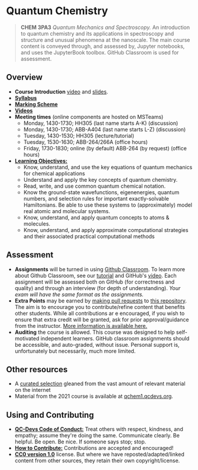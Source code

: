 # Quantum Chemistry

> **CHEM 3PA3** *Quantum Mechanics and Spectroscopy.* An introduction to quantum chemistry and its applications in spectroscopy and structure and unusual phenomena at the nanoscale. The main course content is conveyed through, and assessed by, Jupyter notebooks, and uses the JupyterBook toolbox. GitHub Classroom is used for assessment.

## Overview

- **Course Introduction** [video](https://www.macvideo.ca/media/Welcome+to+CHEM+3PA3/1_5uetc04h) and [slides](https://github.com/QC-Edu/IntroQM2022/blob/master/presentations/0_IntroVideo.pdf?raw=true).
- [**Syllabus**](https://github.com/QC-Edu/IntroQM2022/blob/master/documents/syllabus.pdf)
- [**Marking Scheme**](documents/markingscheme.md)
- [**Videos**](https://www.macvideo.ca/channel/CHEM%2B3PA3/197276683)
- **Meeting times** (online components are hosted on MSTeams)
  - Monday, 1430-1730; HH305 (last name starts A-K) (discussion)
  - Monday, 1430-1730; ABB-A404 (last name starts L-Z) (discussion)
  - Tuesday, 1430-1530; HH305 (lecture/tutorial)
  - Tuesday, 1530-1630; ABB-264/266A (office hours)
  - Friday, 1730-1830; online (by default) ABB-264 (by request) (office hours)
- [**Learning Objectives:**](documents/objectives.md)
  - Know, understand, and use the key equations of quantum mechanics for chemical applications
  - Understand and apply the key concepts of quantum chemistry.
  - Read, write, and use common quantum chemical notation.
  - Know the ground-state wavefunctions, eigenenergies, quantum numbers, and selection rules for important exactly-solvable Hamiltonians. Be able to use these systems to (approximately) model real atomic and molecular systems.
  - Know, understand, and apply quantum concepts to atoms & molecules.
  - Know, understand, and apply approximate computational strategies and their associated practical computational methods

## Assessment
- **Assignments** will be turned in using [Github Classroom](https://classroom.github.com/). To learn more about Github Classroom, see our [tutorial](Tutorial_0.ipynb) and GitHub's [video](https://githubuniverse.com/content-library/github-classroom-101/). Each assignment will be assessed both on GitHub (for correctness and quality) and through an interview (for depth of understanding). *Your exam will have the same format as the assignments.*
- **Extra Points** may be earned by [making pull requests](contributing.md) to [this repository](https://github.com/QC-Edu/IntroQM2022). The aim is to encourage you to contribute/refine content that benefits other students. While all contributions ar   e encouraged, if you wish to ensure that extra credit will be granted, ask for prior approval/guidance from the instructor. [More information is available here.](extracredit/overview.md) 
- **Auditing** the course is allowed. This course was designed to help self-motivated independent learners. GitHub classroom assignments should be accessible, and auto-graded, without issue. Personal support is, unfortunately but necessarily, much more limited.

## Other resources

- A [curated selection](documents/refs.md) gleaned from the vast amount of relevant material on the internet
- Material from the 2021 course is available at  [qchem1.qcdevs.org](https://qchem1.qcdevs.org/). 

## Using and Contributing
- [**QC-Devs Code of Conduct:**](https://qcdevs.org/guidelines/QCDevsCodeOfConduct/) Treat others with respect, kindness, and empathy; assume they're doing the same. Communicate clearly. Be helpful. Be open. Be nice. If someone says stop; stop.
- [**How to Contribute:**](contributing.md) Contributions are accepted and encouraged!
- [**CC0 version 1.0**](license.md) license. But where we have reposted/adapted/linked content from other sources, they retain their own copyright/license.

